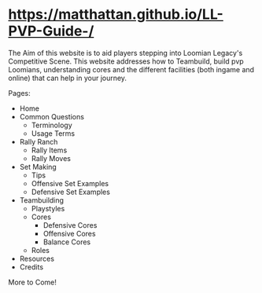 # https://matthattan.github.io/LL-PVP-Guide-/

The Aim of this website is to aid players stepping into Loomian Legacy's Competitive Scene. 
This website addresses how to Teambuild, build pvp Loomians, understanding cores and the different facilities (both ingame and online) that can help in your journey. 

Pages:
- Home
- Common Questions
    - Terminology
    - Usage Terms
- Rally Ranch
    - Rally Items
    - Rally Moves
- Set Making
    - Tips
    - Offensive Set Examples
    - Defensive Set Examples
- Teambuilding
    - Playstyles
    - Cores
        - Defensive Cores
        - Offensive Cores
        - Balance Cores
    - Roles
- Resources
- Credits

More to Come!
